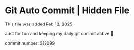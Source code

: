 # Git Auto Commit | Hidden File

This file was added Feb 12, 2025

Just for fun and keeping my daily git commit active 🤪

commit number: 319099
